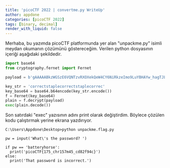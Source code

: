 ```yaml
---
title: 'picoCTF 2022 | convertme.py WriteUp'
author: appdone
categories: [picoCTF 2022]
tags: [binary, decimal]
render_with_liquid: false
---
```


Merhaba, bu yazımda picoCTF platformunda yer alan "unpackme.py" isimli meydan okumanın çözümünü göstereceğim. Verilen python dosyasının içeriği aşağıdaki şekildedir.

```py
import base64
from cryptography.fernet import Fernet

payload = b'gAAAAABkzWGSzE6VQNTzvRXOXekQeW4CY6NiRkzeImo9LuYBHAYw_hagTJLJL0c-kmNsjY33IUbU2IWlqxA3Fpp9S7RxNkiwMDZgLmRlI9-lGAEW-_i72RSDvylNR3QkpJW2JxubjLUC5VwoVgH62wxDuYu1rRD5KadwTADdABqsx2MkY6fKNTMCYY09Se6yjtRBftfTJUL-LKz2bwgXNd6O-WpbfXEMvCv3gNQ7sW4pgUnb-gDVZvrLNrug_1YFaIe3yKr0Awo0HIN3XMdZYpSE1c9P4G0sMQ=='

key_str = 'correctstaplecorrectstaplecorrec'
key_base64 = base64.b64encode(key_str.encode())
f = Fernet(key_base64)
plain = f.decrypt(payload)
exec(plain.decode())
```

Son satırdaki "exec" yazısının adını print olarak değiştirdim. Böylece çözülen kodu çalıştırmak yerine ekrana yazdırıyor.

```console
C:\Users\Appdone\Desktop>python unpackme.flag.py

pw = input('What\'s the password? ')

if pw == 'batteryhorse':
  print('picoCTF{175_chr157m45_cd82f94c}')
else:
  print('That password is incorrect.')
